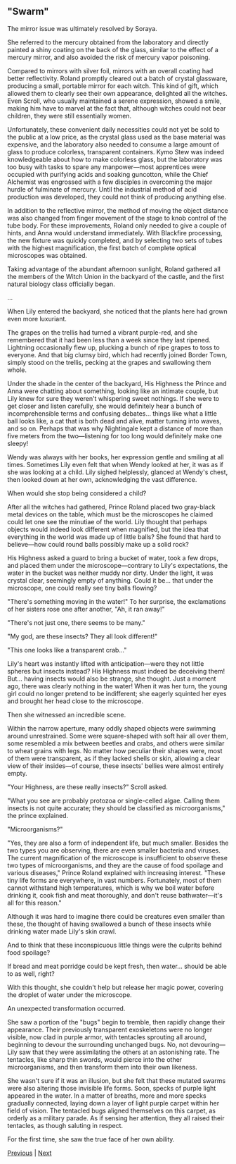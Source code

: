 ## "Swarm"
The mirror issue was ultimately resolved by Soraya.

She referred to the mercury obtained from the laboratory and directly painted a shiny coating on the back of the glass, similar to the effect of a mercury mirror, and also avoided the risk of mercury vapor poisoning.

Compared to mirrors with silver foil, mirrors with an overall coating had better reflectivity. Roland promptly cleared out a batch of crystal glassware, producing a small, portable mirror for each witch. This kind of gift, which allowed them to clearly see their own appearance, delighted all the witches. Even Scroll, who usually maintained a serene expression, showed a smile, making him have to marvel at the fact that, although witches could not bear children, they were still essentially women.

Unfortunately, these convenient daily necessities could not yet be sold to the public at a low price, as the crystal glass used as the base material was expensive, and the laboratory also needed to consume a large amount of glass to produce colorless, transparent containers. Kymo Stew was indeed knowledgeable about how to make colorless glass, but the laboratory was too busy with tasks to spare any manpower—most apprentices were occupied with purifying acids and soaking guncotton, while the Chief Alchemist was engrossed with a few disciples in overcoming the major hurdle of fulminate of mercury. Until the industrial method of acid production was developed, they could not think of producing anything else.

In addition to the reflective mirror, the method of moving the object distance was also changed from finger movement of the stage to knob control of the tube body. For these improvements, Roland only needed to give a couple of hints, and Anna would understand immediately. With Blackfire processing, the new fixture was quickly completed, and by selecting two sets of tubes with the highest magnification, the first batch of complete optical microscopes was obtained.

Taking advantage of the abundant afternoon sunlight, Roland gathered all the members of the Witch Union in the backyard of the castle, and the first natural biology class officially began.

...

When Lily entered the backyard, she noticed that the plants here had grown even more luxuriant.

The grapes on the trellis had turned a vibrant purple-red, and she remembered that it had been less than a week since they last ripened. Lightning occasionally flew up, plucking a bunch of ripe grapes to toss to everyone. And that big clumsy bird, which had recently joined Border Town, simply stood on the trellis, pecking at the grapes and swallowing them whole.



Under the shade in the center of the backyard, His Highness the Prince and Anna were chatting about something, looking like an intimate couple, but Lily knew for sure they weren't whispering sweet nothings. If she were to get closer and listen carefully, she would definitely hear a bunch of incomprehensible terms and confusing debates... things like what a little ball looks like, a cat that is both dead and alive, matter turning into waves, and so on. Perhaps that was why Nightingale kept a distance of more than five meters from the two—listening for too long would definitely make one sleepy!



Wendy was always with her books, her expression gentle and smiling at all times. Sometimes Lily even felt that when Wendy looked at her, it was as if she was looking at a child. Lily sighed helplessly, glanced at Wendy's chest, then looked down at her own, acknowledging the vast difference.



When would she stop being considered a child?



After all the witches had gathered, Prince Roland placed two gray-black metal devices on the table, which must be the microscopes he claimed could let one see the minutiae of the world. Lily thought that perhaps objects would indeed look different when magnified, but the idea that everything in the world was made up of little balls? She found that hard to believe—how could round balls possibly make up a solid rock?



His Highness asked a guard to bring a bucket of water, took a few drops, and placed them under the microscope—contrary to Lily's expectations, the water in the bucket was neither muddy nor dirty. Under the light, it was crystal clear, seemingly empty of anything. Could it be... that under the microscope, one could really see tiny balls flowing?



"There's something moving in the water!" To her surprise, the exclamations of her sisters rose one after another, "Ah, it ran away!"



"There's not just one, there seems to be many."



"My god, are these insects? They all look different!"



"This one looks like a transparent crab..."



Lily's heart was instantly lifted with anticipation—were they not little spheres but insects instead? His Highness must indeed be deceiving them! But... having insects would also be strange, she thought. Just a moment ago, there was clearly nothing in the water! When it was her turn, the young girl could no longer pretend to be indifferent; she eagerly squinted her eyes and brought her head close to the microscope.



Then she witnessed an incredible scene.



Within the narrow aperture, many oddly shaped objects were swimming around unrestrained. Some were square-shaped with soft hair all over them, some resembled a mix between beetles and crabs, and others were similar to wheat grains with legs. No matter how peculiar their shapes were, most of them were transparent, as if they lacked shells or skin, allowing a clear view of their insides—of course, these insects' bellies were almost entirely empty.



"Your Highness, are these really insects?" Scroll asked.



"What you see are probably protozoa or single-celled algae. Calling them insects is not quite accurate; they should be classified as microorganisms," the prince explained.



"Microorganisms?"



"Yes, they are also a form of independent life, but much smaller. Besides the two types you are observing, there are even smaller bacteria and viruses. The current magnification of the microscope is insufficient to observe these two types of microorganisms, and they are the cause of food spoilage and various diseases," Prince Roland explained with increasing interest. "These tiny life forms are everywhere, in vast numbers. Fortunately, most of them cannot withstand high temperatures, which is why we boil water before drinking it, cook fish and meat thoroughly, and don't reuse bathwater—it's all for this reason."



Although it was hard to imagine there could be creatures even smaller than these, the thought of having swallowed a bunch of these insects while drinking water made Lily's skin crawl.



And to think that these inconspicuous little things were the culprits behind food spoilage?



If bread and meat porridge could be kept fresh, then water... should be able to as well, right?

With this thought, she couldn't help but release her magic power, covering the droplet of water under the microscope.

An unexpected transformation occurred.

She saw a portion of the "bugs" begin to tremble, then rapidly change their appearance. Their previously transparent exoskeletons were no longer visible, now clad in purple armor, with tentacles sprouting all around, beginning to devour the surrounding unchanged bugs. No, not devouring—Lily saw that they were assimilating the others at an astonishing rate. The tentacles, like sharp thin swords, would pierce into the other microorganisms, and then transform them into their own likeness.

She wasn't sure if it was an illusion, but she felt that these mutated swarms were also altering those invisible life forms. Soon, specks of purple light appeared in the water. In a matter of breaths, more and more specks gradually connected, laying down a layer of light purple carpet within her field of vision. The tentacled bugs aligned themselves on this carpet, as orderly as a military parade. As if sensing her attention, they all raised their tentacles, as though saluting in respect.

For the first time, she saw the true face of her own ability.





[Previous](CH0205.md) | [Next](CH0207.md)
